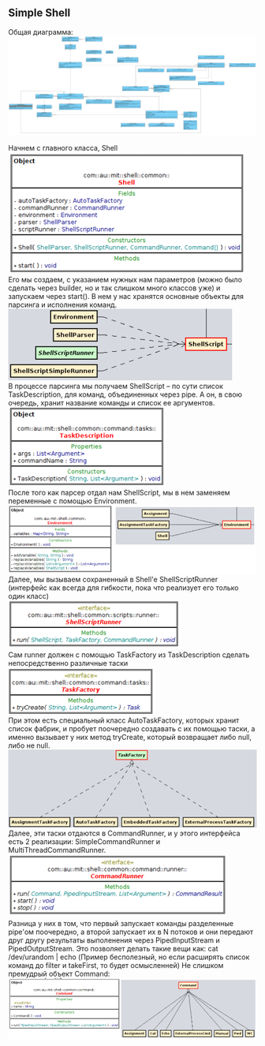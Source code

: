 ## Simple Shell
Общая диаграмма:
![Class diagram](https://github.com/Semionn/au-software-design-shell/raw/task1/images/diagram.png)

Начнем с главного класса, Shell <br/>
![](https://github.com/Semionn/au-software-design-shell/raw/task1/images/image1.png) <br/>
Его мы создаем, с указанием нужных нам параметров (можно было сделать через builder, но 
и так слишком много классов уже) и запускаем через start(). В нем у нас хранятся основные 
объекты для парсинга и исполнения команд. <br/>
![](https://github.com/Semionn/au-software-design-shell/raw/task1/images/image2.png) <br/>
В процессе парсинга мы получаем ShellScript – по сути список TaskDescription, для команд, 
объединенных через pipe. А он, в свою очередь, хранит название команды и список ее 
аргументов. <br/>
![](https://github.com/Semionn/au-software-design-shell/raw/task1/images/image3.png) <br/>
После того как парсер отдал нам ShellScript, мы в нем заменяем переменные с помощью 
Environment. <br/>
![](https://github.com/Semionn/au-software-design-shell/raw/task1/images/image4.png) <br/>
Далее, мы вызываем сохраненный в Shell'e ShellScriptRunner (интерфейс как всегда для 
гибкости, пока что реализует его только один класс) <br/>
![](https://github.com/Semionn/au-software-design-shell/raw/task1/images/image5.png) <br/>
Сам runner должен с помощью TaskFactory из TaskDescription сделать непосредственно 
различные таски <br/>
![](https://github.com/Semionn/au-software-design-shell/raw/task1/images/image6.png) <br/>
При этом есть специальный класс AutoTaskFactory, которых хранит список фабрик, и пробует
поочередно создавать с их помощью таски, а именно вызывает у них метод tryCreate, который
возвращает либо null, либо не null. <br/>
![](https://github.com/Semionn/au-software-design-shell/raw/task1/images/image7.png) <br/>
Далее, эти таски отдаются в CommandRunner, и у этого интерфейса есть 2 реализации: 
SimpleCommandRunner и MultiThreadCommandRunner. <br/>
![](https://github.com/Semionn/au-software-design-shell/raw/task1/images/image8.png) <br/>
Разница у них в том, что первый запускает команды разделенные pipe'ом поочередно, а 
второй запускает их в N потоков и они передают друг другу результаты выполенения через 
PipedInputStream и PipedOutputStream. Это позволяет делать такие вещи как:
cat /dev/urandom | echo
(Пример бесполезный, но если расширять список команд до filter и takeFirst, то будет 
осмысленней)
Не слишком премудрый объект Command: <br/>
![](https://github.com/Semionn/au-software-design-shell/raw/task1/images/image9.png) <br/>

